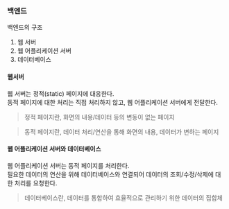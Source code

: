 ### 백엔드
백엔드의 구조
1. 웹 서버
2. 웹 어플리케이션 서버
3. 데이터베이스
#### 웹서버
웹 서버는 정적(static) 페이지에 대응한다.  
동적 페이지에 대한 처리는 직접 처리하지 않고, 웹 어플리케이션 서버에게 전달한다. 

> 정적 페이지란, 화면의 내용/데이터 등의 변동이 없는 페이지  

> 동적 페이지란, 데이터 처리/연산을 통해 화면의 내용, 데이터가 변하는 페이지  
#### 웹 어플리케이션 서버와 데이터베이스
웹 어플리케이션 서버는 동적 페이지를 처리한다.  
필요한 데이터의 연산을 위해 데이터베이스와 연결되어 데이터의 조회/수정/삭제에 대한 처리를 요청한다.  
> 데이터베이스란, 데이터를 통합하여 효율적으로 관리하기 위한 데이터의 집합체